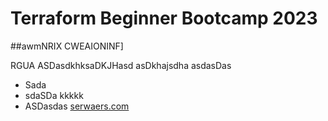 # Terraform Beginner Bootcamp 2023

##awmNRIX CWEAIONINF]

RGUA ASDasdkhksaDKJHasd asDkhajsdha 
asdasDas
- Sada
- sdaSDa kkkkk
- ASDasdas
[serwaers.com](http://sdfasdfas.com)